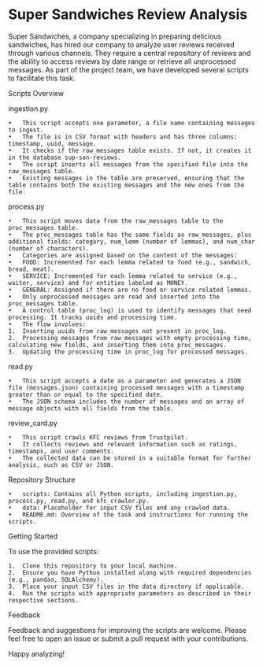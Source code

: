 # Super Sandwiches Review Analysis

Super Sandwiches, a company specializing in preparing delicious sandwiches, has hired our company to analyze user reviews received through various channels. They require a central repository of reviews and the ability to access reviews by date range or retrieve all unprocessed messages. As part of the project team, we have developed several scripts to facilitate this task.

Scripts Overview

ingestion.py

	•	This script accepts one parameter, a file name containing messages to ingest.
	•	The file is in CSV format with headers and has three columns: timestamp, uuid, message.
	•	It checks if the raw_messages table exists. If not, it creates it in the database sup-san-reviews.
	•	The script inserts all messages from the specified file into the raw_messages table.
	•	Existing messages in the table are preserved, ensuring that the table contains both the existing messages and the new ones from the file.

process.py

	•	This script moves data from the raw_messages table to the proc_messages table.
	•	The proc_messages table has the same fields as raw_messages, plus additional fields: category, num_lemm (number of lemmas), and num_char (number of characters).
	•	Categories are assigned based on the content of the messages:
	•	FOOD: Incremented for each lemma related to food (e.g., sandwich, bread, meat).
	•	SERVICE: Incremented for each lemma related to service (e.g., waiter, service) and for entities labeled as MONEY.
	•	GENERAL: Assigned if there are no food or service related lemmas.
	•	Only unprocessed messages are read and inserted into the proc_messages table.
	•	A control table (proc_log) is used to identify messages that need processing. It tracks uuids and processing time.
	•	The flow involves:
	1.	Inserting uuids from raw_messages not present in proc_log.
	2.	Processing messages from raw_messages with empty processing time, calculating new fields, and inserting them into proc_messages.
	3.	Updating the processing time in proc_log for processed messages.

read.py

	•	This script accepts a date as a parameter and generates a JSON file (messages.json) containing processed messages with a timestamp greater than or equal to the specified date.
	•	The JSON schema includes the number of messages and an array of message objects with all fields from the table.

review_card.py

	•	This script crawls KFC reviews from Trustpilot.
	•	It collects reviews and relevant information such as ratings, timestamps, and user comments.
	•	The collected data can be stored in a suitable format for further analysis, such as CSV or JSON.

Repository Structure

	•	scripts: Contains all Python scripts, including ingestion.py, process.py, read.py, and kfc_crawler.py.
	•	data: Placeholder for input CSV files and any crawled data.
	•	README.md: Overview of the task and instructions for running the scripts.

Getting Started

To use the provided scripts:

	1.	Clone this repository to your local machine.
	2.	Ensure you have Python installed along with required dependencies (e.g., pandas, SQLAlchemy).
	3.	Place your input CSV files in the data directory if applicable.
	4.	Run the scripts with appropriate parameters as described in their respective sections.

Feedback

Feedback and suggestions for improving the scripts are welcome. Please feel free to open an issue or submit a pull request with your contributions.

Happy analyzing!
